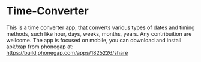 # Time-Converter
This is a time converter app, that converts various types of dates and timing methods, such like hour, days, weeks, months, years.
Any contribuition are wellcome. The app is focused on mobile, you can download and install apk/xap from phonegap at: https://build.phonegap.com/apps/1825226/share
